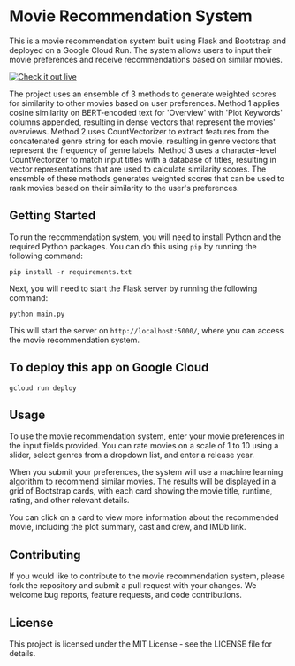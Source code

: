 # Movie Recommendation System

This is a movie recommendation system built using Flask and Bootstrap and deployed on a Google Cloud Run. The system allows users to input their movie preferences and receive recommendations based on similar movies.

[![Check it out live][run_img]][run_link]

[run_img]: https://storage.googleapis.com/cloudrun/button.svg
[run_link]: https://movie-recommender-pssahwnxxa-pd.a.run.app

The project uses an ensemble of 3 methods to generate weighted scores for similarity to other movies based on user preferences. 
Method 1 applies cosine similarity on BERT-encoded text for 'Overview' with 'Plot Keywords' columns appended, resulting in dense vectors that represent the movies' overviews. 
Method 2 uses CountVectorizer to extract features from the concatenated genre string for each movie, resulting in genre vectors that represent the frequency of genre labels. 
Method 3 uses a character-level CountVectorizer to match input titles with a database of titles, resulting in vector representations that are used to calculate similarity scores. The ensemble of these methods generates weighted scores that can be used to rank movies based on their similarity to the user's preferences. 

## Getting Started

To run the recommendation system, you will need to install Python and the required Python packages. You can do this using `pip` by running the following command:

````
pip install -r requirements.txt
````

Next, you will need to start the Flask server by running the following command:

````
python main.py
````

This will start the server on `http://localhost:5000/`, where you can access the movie recommendation system.

## To deploy this app on Google Cloud
````
gcloud run deploy
````

## Usage

To use the movie recommendation system, enter your movie preferences in the input fields provided. You can rate movies on a scale of 1 to 10 using a slider, select genres from a dropdown list, and enter a release year.

When you submit your preferences, the system will use a machine learning algorithm to recommend similar movies. The results will be displayed in a grid of Bootstrap cards, with each card showing the movie title, runtime, rating, and other relevant details.

You can click on a card to view more information about the recommended movie, including the plot summary, cast and crew, and IMDb link.

## Contributing

If you would like to contribute to the movie recommendation system, please fork the repository and submit a pull request with your changes. We welcome bug reports, feature requests, and code contributions.

## License

This project is licensed under the MIT License - see the LICENSE file for details.
